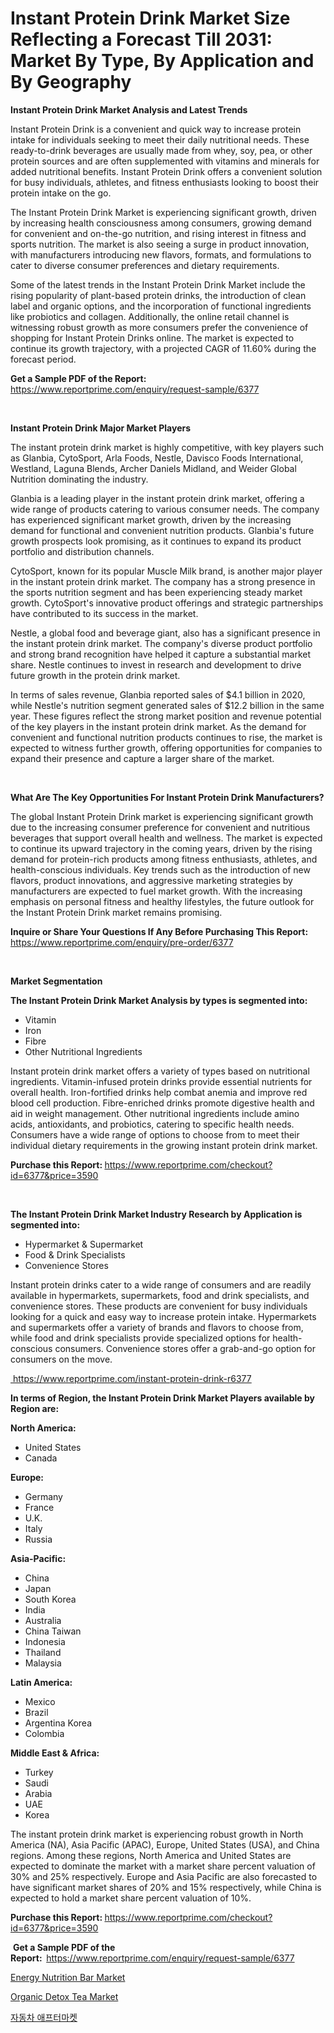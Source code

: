 <p><h1>Instant Protein Drink Market Size Reflecting a Forecast Till 2031: Market By Type, By Application and By Geography</h1></p><p><strong>Instant Protein Drink Market Analysis and Latest Trends</strong></p>
<p><p>Instant Protein Drink is a convenient and quick way to increase protein intake for individuals seeking to meet their daily nutritional needs. These ready-to-drink beverages are usually made from whey, soy, pea, or other protein sources and are often supplemented with vitamins and minerals for added nutritional benefits. Instant Protein Drink offers a convenient solution for busy individuals, athletes, and fitness enthusiasts looking to boost their protein intake on the go.</p><p>The Instant Protein Drink Market is experiencing significant growth, driven by increasing health consciousness among consumers, growing demand for convenient and on-the-go nutrition, and rising interest in fitness and sports nutrition. The market is also seeing a surge in product innovation, with manufacturers introducing new flavors, formats, and formulations to cater to diverse consumer preferences and dietary requirements.</p><p>Some of the latest trends in the Instant Protein Drink Market include the rising popularity of plant-based protein drinks, the introduction of clean label and organic options, and the incorporation of functional ingredients like probiotics and collagen. Additionally, the online retail channel is witnessing robust growth as more consumers prefer the convenience of shopping for Instant Protein Drinks online. The market is expected to continue its growth trajectory, with a projected CAGR of 11.60% during the forecast period.</p></p>
<p><strong>Get a Sample PDF of the Report:&nbsp;</strong> <a href="https://www.reportprime.com/enquiry/request-sample/6377">https://www.reportprime.com/enquiry/request-sample/6377</a></p>
<p>&nbsp;</p>
<p><strong>Instant Protein Drink Major Market Players</strong></p>
<p><p>The instant protein drink market is highly competitive, with key players such as Glanbia, CytoSport, Arla Foods, Nestle, Davisco Foods International, Westland, Laguna Blends, Archer Daniels Midland, and Weider Global Nutrition dominating the industry. </p><p>Glanbia is a leading player in the instant protein drink market, offering a wide range of products catering to various consumer needs. The company has experienced significant market growth, driven by the increasing demand for functional and convenient nutrition products. Glanbia's future growth prospects look promising, as it continues to expand its product portfolio and distribution channels.</p><p>CytoSport, known for its popular Muscle Milk brand, is another major player in the instant protein drink market. The company has a strong presence in the sports nutrition segment and has been experiencing steady market growth. CytoSport's innovative product offerings and strategic partnerships have contributed to its success in the market.</p><p>Nestle, a global food and beverage giant, also has a significant presence in the instant protein drink market. The company's diverse product portfolio and strong brand recognition have helped it capture a substantial market share. Nestle continues to invest in research and development to drive future growth in the protein drink market.</p><p>In terms of sales revenue, Glanbia reported sales of $4.1 billion in 2020, while Nestle's nutrition segment generated sales of $12.2 billion in the same year. These figures reflect the strong market position and revenue potential of the key players in the instant protein drink market. As the demand for convenient and functional nutrition products continues to rise, the market is expected to witness further growth, offering opportunities for companies to expand their presence and capture a larger share of the market.</p></p>
<p>&nbsp;</p>
<p><strong>What Are The Key Opportunities For Instant Protein Drink Manufacturers?</strong></p>
<p><p>The global Instant Protein Drink market is experiencing significant growth due to the increasing consumer preference for convenient and nutritious beverages that support overall health and wellness. The market is expected to continue its upward trajectory in the coming years, driven by the rising demand for protein-rich products among fitness enthusiasts, athletes, and health-conscious individuals. Key trends such as the introduction of new flavors, product innovations, and aggressive marketing strategies by manufacturers are expected to fuel market growth. With the increasing emphasis on personal fitness and healthy lifestyles, the future outlook for the Instant Protein Drink market remains promising.</p></p>
<p><strong>Inquire or Share Your Questions If Any Before Purchasing This Report:</strong> <a href="https://www.reportprime.com/enquiry/pre-order/6377">https://www.reportprime.com/enquiry/pre-order/6377</a></p>
<p>&nbsp;</p>
<p><strong>Market Segmentation</strong></p>
<p><strong>The Instant Protein Drink Market Analysis by types is segmented into:</strong></p>
<p><ul><li>Vitamin</li><li>Iron</li><li>Fibre</li><li>Other Nutritional Ingredients</li></ul></p>
<p><p>Instant protein drink market offers a variety of types based on nutritional ingredients. Vitamin-infused protein drinks provide essential nutrients for overall health. Iron-fortified drinks help combat anemia and improve red blood cell production. Fibre-enriched drinks promote digestive health and aid in weight management. Other nutritional ingredients include amino acids, antioxidants, and probiotics, catering to specific health needs. Consumers have a wide range of options to choose from to meet their individual dietary requirements in the growing instant protein drink market.</p></p>
<p><strong>Purchase this Report:&nbsp;</strong><a href="https://www.reportprime.com/checkout?id=6377&price=3590">https://www.reportprime.com/checkout?id=6377&price=3590</a></p>
<p>&nbsp;</p>
<p><strong>The Instant Protein Drink Market Industry Research by Application is segmented into:</strong></p>
<p><ul><li>Hypermarket & Supermarket</li><li>Food & Drink Specialists</li><li>Convenience Stores</li></ul></p>
<p><p>Instant protein drinks cater to a wide range of consumers and are readily available in hypermarkets, supermarkets, food and drink specialists, and convenience stores. These products are convenient for busy individuals looking for a quick and easy way to increase protein intake. Hypermarkets and supermarkets offer a variety of brands and flavors to choose from, while food and drink specialists provide specialized options for health-conscious consumers. Convenience stores offer a grab-and-go option for consumers on the move.</p></p>
<p><a href="https://www.reportprime.com/instant-protein-drink-r6377">&nbsp;https://www.reportprime.com/instant-protein-drink-r6377</a></p>
<p><strong>In terms of Region, the Instant Protein Drink Market Players available by Region are:</strong></p>
<p>
    <p> <strong> North America: </strong>
        <ul>
            <li>United States</li>
            <li>Canada</li>
        </ul>
        </p> 
    <p> <strong> Europe: </strong>
        <ul>
            <li>Germany</li>
            <li>France</li>
            <li>U.K.</li>
            <li>Italy</li>
            <li>Russia</li>
        </ul>
        </p> 
    <p> <strong> Asia-Pacific: </strong>
        <ul>
            <li>China</li>
            <li>Japan</li>
            <li>South Korea</li>
            <li>India</li>
            <li>Australia</li>
            <li>China Taiwan</li>
            <li>Indonesia</li>
            <li>Thailand</li>
            <li>Malaysia</li>
        </ul>
        </p> 
    <p> <strong> Latin America: </strong>
        <ul>
            <li>Mexico</li>
            <li>Brazil</li>
            <li>Argentina Korea</li>
            <li>Colombia</li>
        </ul>
        </p> 
    <p> <strong> Middle East & Africa: </strong>
        <ul>
            <li>Turkey</li>
            <li>Saudi</li>
            <li>Arabia</li>
            <li>UAE</li>
            <li>Korea</li>
        </ul>
    </p>
    </p>
<p><p>The instant protein drink market is experiencing robust growth in North America (NA), Asia Pacific (APAC), Europe, United States (USA), and China regions. Among these regions, North America and United States are expected to dominate the market with a market share percent valuation of 30% and 25% respectively. Europe and Asia Pacific are also forecasted to have significant market shares of 20% and 15% respectively, while China is expected to hold a market share percent valuation of 10%.</p></p>
<p><strong>Purchase this Report: </strong><a href="https://www.reportprime.com/checkout?id=6377&price=3590">https://www.reportprime.com/checkout?id=6377&price=3590</a></p>
<p>&nbsp;<strong>Get a Sample PDF of the Report:&nbsp;&nbsp;</strong><a href="https://www.reportprime.com/enquiry/request-sample/6377">https://www.reportprime.com/enquiry/request-sample/6377</a></p>
<p><strong></strong></p>
<p><p><a href="https://github.com/juancolorado15/Market-Research-Report-List-2/blob/main/energy-nutrition-bar-market.md">Energy Nutrition Bar Market</a></p><p><a href="https://github.com/mahnoor2003/Market-Research-Report-List-3/blob/main/organic-detox-tea-market.md">Organic Detox Tea Market</a></p><p><a href="https://github.com/fernandotryO5lson96765/Market-Research-Report-List-1/blob/main/966569617426.md">자동차 애프터마켓</a></p></p>